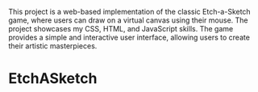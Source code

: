 This project is a web-based implementation of the classic Etch-a-Sketch game, where users can draw on a virtual canvas using their mouse. The project showcases my CSS, HTML, and JavaScript skills. The game provides a simple and interactive user interface, allowing users to create their artistic masterpieces.

# EtchASketch